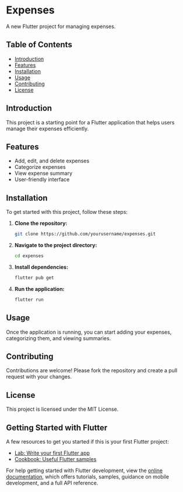 # Expenses

A new Flutter project for managing expenses.

## Table of Contents

- [Introduction](#introduction)
- [Features](#features)
- [Installation](#installation)
- [Usage](#usage)
- [Contributing](#contributing)
- [License](#license)

## Introduction

This project is a starting point for a Flutter application that helps users manage their expenses efficiently.

## Features

- Add, edit, and delete expenses
- Categorize expenses
- View expense summary
- User-friendly interface

## Installation

To get started with this project, follow these steps:

1. **Clone the repository:**
   ```sh
   git clone https://github.com/yourusername/expenses.git
   ```
2. **Navigate to the project directory:**
   ```sh
   cd expenses
   ```
3. **Install dependencies:**
   ```sh
   flutter pub get
   ```
4. **Run the application:**
   ```sh
   flutter run
   ```

## Usage

Once the application is running, you can start adding your expenses, categorizing them, and viewing summaries.

## Contributing

Contributions are welcome! Please fork the repository and create a pull request with your changes.

## License

This project is licensed under the MIT License.

## Getting Started with Flutter

A few resources to get you started if this is your first Flutter project:

- [Lab: Write your first Flutter app](https://docs.flutter.dev/get-started/codelab)
- [Cookbook: Useful Flutter samples](https://docs.flutter.dev/cookbook)

For help getting started with Flutter development, view the [online documentation](https://docs.flutter.dev/), which offers tutorials, samples, guidance on mobile development, and a full API reference.
